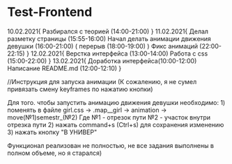 # Test-Frontend
 
10.02.2021{
    Разбирался с теорией (14:00-21:00)
}
11.02.2021{
    Делал разметку страницы (15:55-16:00)
    Начал делать анимации движения девушки (16:00-21:00) ( перерыв (18:00-19:00) )
    Фикс анимаций (22:00-22:15)
}
12.02.2021{
    Верстка интерфейса (13:00-14:00)
    Работа с css (15:00-22:00)
}
13.02.2021{
    Доработка интерфейса(10:00-12:00)
    Написание README.md (12:00-12:10)
}


//Инструкция для запуска анимации (К сожалению, я не сумел привязать смену keyframes по нажатию кнопки)

Для того. чтобы запустить анимацию движения девушки необходимо:
                                                   1) поменять в файле girl.css -> .map__girl -> animation -> move(№1)semestr_(№2) 
                                                                                                                Где №1 - отрезок пути
                                                                                                                    №2 - участок внутри отрезка пути
                                                   2) нажать command+s (Ctrl+s) для сохранения изменению
                                                   3) нажать кнопку "В УНИВЕР" 

Функционал реализован не полностью, не все задания выполнены в полном объеме, но я старался)
